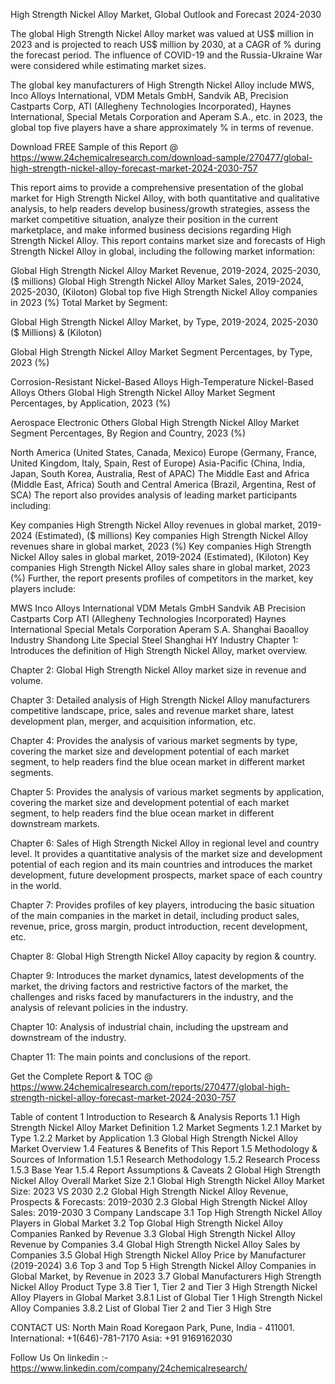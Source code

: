High Strength Nickel Alloy Market, Global Outlook and Forecast 2024-2030

The global High Strength Nickel Alloy market was valued at US$ million in 2023 and is projected to reach US$ million by 2030, at a CAGR of % during the forecast period. The influence of COVID-19 and the Russia-Ukraine War were considered while estimating market sizes.

The global key manufacturers of High Strength Nickel Alloy include MWS, Inco Alloys International, VDM Metals GmbH, Sandvik AB, Precision Castparts Corp, ATI (Allegheny Technologies Incorporated), Haynes International, Special Metals Corporation and Aperam S.A., etc. in 2023, the global top five players have a share approximately % in terms of revenue.

Download FREE Sample of this Report @ https://www.24chemicalresearch.com/download-sample/270477/global-high-strength-nickel-alloy-forecast-market-2024-2030-757

This report aims to provide a comprehensive presentation of the global market for High Strength Nickel Alloy, with both quantitative and qualitative analysis, to help readers develop business/growth strategies, assess the market competitive situation, analyze their position in the current marketplace, and make informed business decisions regarding High Strength Nickel Alloy. This report contains market size and forecasts of High Strength Nickel Alloy in global, including the following market information:

Global High Strength Nickel Alloy Market Revenue, 2019-2024, 2025-2030, ($ millions)
Global High Strength Nickel Alloy Market Sales, 2019-2024, 2025-2030, (Kiloton)
Global top five High Strength Nickel Alloy companies in 2023 (%)
Total Market by Segment:

Global High Strength Nickel Alloy Market, by Type, 2019-2024, 2025-2030 ($ Millions) & (Kiloton)

Global High Strength Nickel Alloy Market Segment Percentages, by Type, 2023 (%)

Corrosion-Resistant Nickel-Based Alloys
High-Temperature Nickel-Based Alloys
Others
Global High Strength Nickel Alloy Market Segment Percentages, by Application, 2023 (%)

Aerospace
Electronic
Others
Global High Strength Nickel Alloy Market Segment Percentages, By Region and Country, 2023 (%)

North America (United States, Canada, Mexico)
Europe (Germany, France, United Kingdom, Italy, Spain, Rest of Europe)
Asia-Pacific (China, India, Japan, South Korea, Australia, Rest of APAC)
The Middle East and Africa (Middle East, Africa)
South and Central America (Brazil, Argentina, Rest of SCA)
The report also provides analysis of leading market participants including:

Key companies High Strength Nickel Alloy revenues in global market, 2019-2024 (Estimated), ($ millions)
Key companies High Strength Nickel Alloy revenues share in global market, 2023 (%)
Key companies High Strength Nickel Alloy sales in global market, 2019-2024 (Estimated), (Kiloton)
Key companies High Strength Nickel Alloy sales share in global market, 2023 (%)
Further, the report presents profiles of competitors in the market, key players include:

MWS
Inco Alloys International
VDM Metals GmbH
Sandvik AB
Precision Castparts Corp
ATI (Allegheny Technologies Incorporated)
Haynes International
Special Metals Corporation
Aperam S.A.
Shanghai Baoalloy Industry
Shandong Lite Special Steel
Shanghai HY Industry
Chapter 1: Introduces the definition of High Strength Nickel Alloy, market overview.

Chapter 2: Global High Strength Nickel Alloy market size in revenue and volume.

Chapter 3: Detailed analysis of High Strength Nickel Alloy manufacturers competitive landscape, price, sales and revenue market share, latest development plan, merger, and acquisition information, etc.

Chapter 4: Provides the analysis of various market segments by type, covering the market size and development potential of each market segment, to help readers find the blue ocean market in different market segments.

Chapter 5: Provides the analysis of various market segments by application, covering the market size and development potential of each market segment, to help readers find the blue ocean market in different downstream markets.

Chapter 6: Sales of High Strength Nickel Alloy in regional level and country level. It provides a quantitative analysis of the market size and development potential of each region and its main countries and introduces the market development, future development prospects, market space of each country in the world.

Chapter 7: Provides profiles of key players, introducing the basic situation of the main companies in the market in detail, including product sales, revenue, price, gross margin, product introduction, recent development, etc.

Chapter 8: Global High Strength Nickel Alloy capacity by region & country.

Chapter 9: Introduces the market dynamics, latest developments of the market, the driving factors and restrictive factors of the market, the challenges and risks faced by manufacturers in the industry, and the analysis of relevant policies in the industry.

Chapter 10: Analysis of industrial chain, including the upstream and downstream of the industry.

Chapter 11: The main points and conclusions of the report.

Get the Complete Report & TOC @ https://www.24chemicalresearch.com/reports/270477/global-high-strength-nickel-alloy-forecast-market-2024-2030-757

Table of content
1 Introduction to Research & Analysis Reports
1.1 High Strength Nickel Alloy Market Definition
1.2 Market Segments
1.2.1 Market by Type
1.2.2 Market by Application
1.3 Global High Strength Nickel Alloy Market Overview
1.4 Features & Benefits of This Report
1.5 Methodology & Sources of Information
1.5.1 Research Methodology
1.5.2 Research Process
1.5.3 Base Year
1.5.4 Report Assumptions & Caveats
2 Global High Strength Nickel Alloy Overall Market Size
2.1 Global High Strength Nickel Alloy Market Size: 2023 VS 2030
2.2 Global High Strength Nickel Alloy Revenue, Prospects & Forecasts: 2019-2030
2.3 Global High Strength Nickel Alloy Sales: 2019-2030
3 Company Landscape
3.1 Top High Strength Nickel Alloy Players in Global Market
3.2 Top Global High Strength Nickel Alloy Companies Ranked by Revenue
3.3 Global High Strength Nickel Alloy Revenue by Companies
3.4 Global High Strength Nickel Alloy Sales by Companies
3.5 Global High Strength Nickel Alloy Price by Manufacturer (2019-2024)
3.6 Top 3 and Top 5 High Strength Nickel Alloy Companies in Global Market, by Revenue in 2023
3.7 Global Manufacturers High Strength Nickel Alloy Product Type
3.8 Tier 1, Tier 2 and Tier 3 High Strength Nickel Alloy Players in Global Market
3.8.1 List of Global Tier 1 High Strength Nickel Alloy Companies
3.8.2 List of Global Tier 2 and Tier 3 High Stre

CONTACT US:
North Main Road Koregaon Park, Pune, India - 411001.
International: +1(646)-781-7170
Asia: +91 9169162030

Follow Us On linkedin :- https://www.linkedin.com/company/24chemicalresearch/
